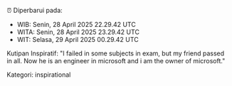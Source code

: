 ⏰ Diperbarui pada:
- WIB: Senin, 28 April 2025 22.29.42 UTC
- WITA: Senin, 28 April 2025 23.29.42 UTC
- WIT: Selasa, 29 April 2025 00.29.42 UTC

Kutipan Inspiratif:
"I failed in some subjects in exam, but my friend passed in all. Now he is an engineer in microsoft and i am the owner of microsoft."


Kategori: inspirational

